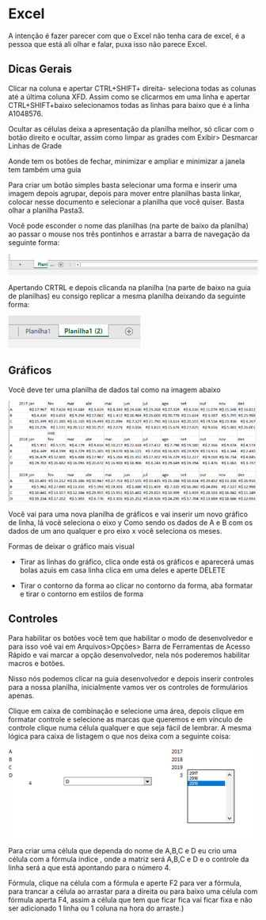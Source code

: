 # Excel

A intenção é fazer parecer com que o Excel não tenha cara de excel, é a pessoa que está ali olhar e falar, puxa isso não parece Excel.

## Dicas Gerais

Clicar na coluna e apertar CTRL+SHIFT+ direita- seleciona todas as colunas até a última coluna XFD. Assim como se clicarmos em uma linha e apertar CTRL+SHIFT+baixo selecionamos todas as linhas para baixo que é a linha A1048576.

Ocultar as células deixa a apresentação da planilha melhor, só clicar com o botão direito e ocultar, assim como limpar as grades com Exibir> Desmarcar Linhas de Grade

Aonde tem os botões de fechar, minimizar e ampliar e minimizar a janela tem também uma guia

Para criar um botão simples basta selecionar uma forma e inserir uma imagem depois agrupar, depois para mover entre planilhas basta linkar, colocar nesse documento e selecionar a planilha que você quiser. Basta olhar a planilha Pasta3.

Você pode esconder o nome das planilhas (na parte de baixo da planilha) ao passar o mouse nos três pontinhos e arrastar a barra de navegação da seguinte forma:

![Basta clicar nesses três pontos e esconder os nomes dessas planilhas](assets/esconder.png)

Apertando  CRTRL e depois clicanda na planilha (na parte de baixo na guia de planilhas) eu consigo replicar a mesma planilha deixando da seguinte forma:

![CTRL+clique a arrasta na Planilha 1 para o lado](assets/nova-planilha.png)

## Gráficos

Você deve ter uma planilha de dados tal como na imagem abaixo

![Dados mês a mês dividida em anos](assets/vendas.png)

Você vai para uma nova planilha de gráficos e vai inserir um novo gráfico de linha, lá você seleciona o eixo y Como sendo os dados de A e B com os dados de um ano qualquer e pro eixo x você seleciona os meses.

Formas de deixar o gráfico mais visual

- Tirar as linhas do gráfico, clica onde está os gráficos e aparecerá umas bolas azuis em casa linha clica em uma deles e aperte DELETE

- Tirar o contorno da forma ao clicar no contorno da forma, aba formatar e tirar o contorno em estilos de forma

## Controles

Para habilitar os botões você tem que habilitar o modo de desenvolvedor e para isso voê vai em Arquivos>Opções> Barra de Ferramentas de Acesso Rápido e vai marcar a opção desenvolvedor, nela nós poderemos habilitar macros e botões.

Nisso nós podemos clicar na guia desenvolvedor e depois inserir controles para a nossa planilha, inicialmente vamos ver os controles de formulários apenas.

Clique em caixa de combinação e selecione uma área, depois clique em formatar controle e selecione as marcas que queremos e em vínculo de controle clique numa célula qualquer e que seja fácil de lembrar. A mesma lógica para caixa de listagem o que nos deixa com a seguinte coisa:

![Informações de controle](assets/caixas.png)

Para criar uma célula que dependa do nome de A,B,C e D eu crio uma célula com a fórmula índice , onde a matriz será A,B,C e D e o controle da linha será a que está apontando para o número 4.

Fórmula, clique na célula com a fórmula e aperte F2 para ver a fórmula, para trancar a célula ao arrastar para a direita ou para baixo uma célula com fórmula aperta F4, assim a célula que tem que ficar fica vai ficar fixa e não ser adicionado 1 linha ou 1 coluna na hora do arraste.)
